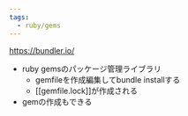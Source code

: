 ```yaml
---
tags:
  - ruby/gems
---
```

https://bundler.io/
- ruby gemsのパッケージ管理ライブラリ
	- gemfileを作成編集してbundle installする
	- [[gemfile.lock]]が作成される
- gemの作成もできる